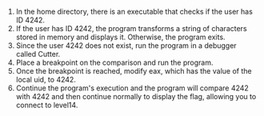 1. In the home directory, there is an executable that checks if the user has ID 4242.
2. If the user has ID 4242, the program transforms a string of characters stored in memory and displays it. Otherwise, the program exits.
3. Since the user 4242 does not exist, run the program in a debugger called Cutter.
4. Place a breakpoint on the comparison and run the program.
5. Once the breakpoint is reached, modify eax, which has the value of the local uid, to 4242.
6. Continue the program's execution and the program will compare 4242 with 4242 and then continue normally to display the flag, allowing you to connect to level14.
